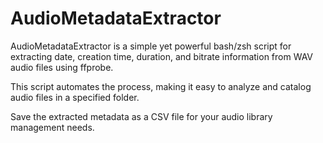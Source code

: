 # AudioMetadataExtractor

AudioMetadataExtractor is a simple yet powerful bash/zsh script for extracting date, creation time, duration, and bitrate information from WAV audio files using ffprobe. 

This script automates the process, making it easy to analyze and catalog audio files in a specified folder. 

Save the extracted metadata as a CSV file for your audio library management needs.
